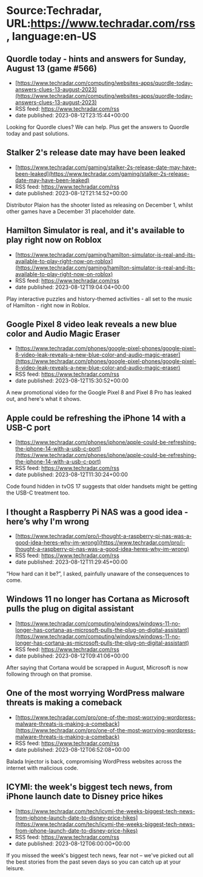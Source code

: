 # Source:Techradar, URL:https://www.techradar.com/rss, language:en-US

## Quordle today - hints and answers for Sunday, August 13 (game #566)
 - [https://www.techradar.com/computing/websites-apps/quordle-today-answers-clues-13-august-2023](https://www.techradar.com/computing/websites-apps/quordle-today-answers-clues-13-august-2023)
 - RSS feed: https://www.techradar.com/rss
 - date published: 2023-08-12T23:15:44+00:00

Looking for Quordle clues? We can help. Plus get the answers to Quordle today and past solutions.

## Stalker 2's release date may have been leaked
 - [https://www.techradar.com/gaming/stalker-2s-release-date-may-have-been-leaked](https://www.techradar.com/gaming/stalker-2s-release-date-may-have-been-leaked)
 - RSS feed: https://www.techradar.com/rss
 - date published: 2023-08-12T21:14:52+00:00

Distributor Plaion has the shooter listed as releasing on December 1, whilst other games have a December 31 placeholder date.

## Hamilton Simulator is real, and it's available to play right now on Roblox
 - [https://www.techradar.com/gaming/hamilton-simulator-is-real-and-its-available-to-play-right-now-on-roblox](https://www.techradar.com/gaming/hamilton-simulator-is-real-and-its-available-to-play-right-now-on-roblox)
 - RSS feed: https://www.techradar.com/rss
 - date published: 2023-08-12T19:04:04+00:00

Play interactive puzzles and history-themed activities - all set to the music of Hamilton - right now in Roblox.

## Google Pixel 8 video leak reveals a new blue color and Audio Magic Eraser
 - [https://www.techradar.com/phones/google-pixel-phones/google-pixel-8-video-leak-reveals-a-new-blue-color-and-audio-magic-eraser](https://www.techradar.com/phones/google-pixel-phones/google-pixel-8-video-leak-reveals-a-new-blue-color-and-audio-magic-eraser)
 - RSS feed: https://www.techradar.com/rss
 - date published: 2023-08-12T15:30:52+00:00

A new promotional video for the Google Pixel 8 and Pixel 8 Pro has leaked out, and here's what it shows.

## Apple could be refreshing the iPhone 14 with a USB-C port
 - [https://www.techradar.com/phones/iphone/apple-could-be-refreshing-the-iphone-14-with-a-usb-c-port](https://www.techradar.com/phones/iphone/apple-could-be-refreshing-the-iphone-14-with-a-usb-c-port)
 - RSS feed: https://www.techradar.com/rss
 - date published: 2023-08-12T11:30:24+00:00

Code found hidden in tvOS 17 suggests that older handsets might be getting the USB-C treatment too.

## I thought a Raspberry Pi NAS was a good idea - here’s why I'm wrong
 - [https://www.techradar.com/pro/i-thought-a-raspberry-pi-nas-was-a-good-idea-heres-why-im-wrong](https://www.techradar.com/pro/i-thought-a-raspberry-pi-nas-was-a-good-idea-heres-why-im-wrong)
 - RSS feed: https://www.techradar.com/rss
 - date published: 2023-08-12T11:29:45+00:00

“How hard can it be?”, I asked, painfully unaware of the consequences to come.

## Windows 11 no longer has Cortana as Microsoft pulls the plug on digital assistant
 - [https://www.techradar.com/computing/windows/windows-11-no-longer-has-cortana-as-microsoft-pulls-the-plug-on-digital-assistant](https://www.techradar.com/computing/windows/windows-11-no-longer-has-cortana-as-microsoft-pulls-the-plug-on-digital-assistant)
 - RSS feed: https://www.techradar.com/rss
 - date published: 2023-08-12T09:41:06+00:00

After saying that Cortana would be scrapped in August, Microsoft is now following through on that promise.

## One of the most worrying WordPress malware threats is making a comeback
 - [https://www.techradar.com/pro/one-of-the-most-worrying-wordpress-malware-threats-is-making-a-comeback](https://www.techradar.com/pro/one-of-the-most-worrying-wordpress-malware-threats-is-making-a-comeback)
 - RSS feed: https://www.techradar.com/rss
 - date published: 2023-08-12T06:52:08+00:00

Balada Injector is back, compromising WordPress websites across the internet with malicious code.

## ICYMI: the week's biggest tech news, from iPhone launch date to Disney price hikes
 - [https://www.techradar.com/tech/icymi-the-weeks-biggest-tech-news-from-iphone-launch-date-to-disney-price-hikes](https://www.techradar.com/tech/icymi-the-weeks-biggest-tech-news-from-iphone-launch-date-to-disney-price-hikes)
 - RSS feed: https://www.techradar.com/rss
 - date published: 2023-08-12T06:00:00+00:00

If you missed the week's biggest tech news, fear not – we've picked out all the best stories from the past seven days so you can catch up at your leisure.

